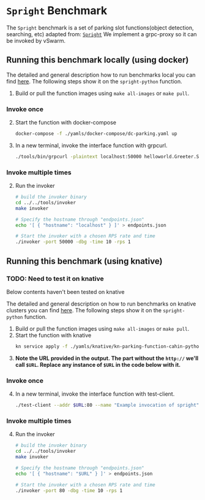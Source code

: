 
# `Spright` Benchmark

The `Spright` benchmark is a set of parking slot functions(object detection, searching, etc) adapted from: [`Spright`](https://github.com/ucr-serverless/spright)
We implement a grpc-proxy so it can be invoked by vSwarm.


## Running this benchmark locally (using docker)

The detailed and general description how to run benchmarks local you can find [here](../../docs/running_locally.md). The following steps show it on the `spright-python` function.
1. Build or pull the function images using `make all-images` or `make pull`.
### Invoke once
2. Start the function with docker-compose
   ```bash 
   docker-compose -f ./yamls/docker-compose/dc-parking.yaml up
   ```
3. In a new terminal, invoke the interface function with grpcurl.
   ```bash
   ./tools/bin/grpcurl -plaintext localhost:50000 helloworld.Greeter.SayHello
   ```
### Invoke multiple times
2. Run the invoker
   ```bash
   # build the invoker binary
   cd ../../tools/invoker
   make invoker

   # Specify the hostname through "endpoints.json"
   echo '[ { "hostname": "localhost" } ]' > endpoints.json

   # Start the invoker with a chosen RPS rate and time
   ./invoker -port 50000 -dbg -time 10 -rps 1
   ```


## Running this benchmark (using knative)
### TODO: Need to test it on knative
Below contents haven't been tested on knative

The detailed and general description on how to run benchmarks on knative clusters you can find [here](../../docs/running_benchmarks.md). The following steps show it on the `spright-python` function.
1. Build or pull the function images using `make all-images` or `make pull`.
2. Start the function with knative
   ```bash
   kn service apply -f ./yamls/knative/kn-parking-function-cahin-python.yaml
   ```
3. **Note the URL provided in the output. The part without the `http://` we'll call `$URL`. Replace any instance of `$URL` in the code below with it.**
### Invoke once
4. In a new terminal, invoke the interface function with test-client.
   ```bash
   ./test-client --addr $URL:80 --name "Example invocation of spright"
   ```
### Invoke multiple times
4. Run the invoker
   ```bash
   # build the invoker binary
   cd ../../tools/invoker
   make invoker

   # Specify the hostname through "endpoints.json"
   echo '[ { "hostname": "$URL" } ]' > endpoints.json

   # Start the invoker with a chosen RPS rate and time
   ./invoker -port 80 -dbg -time 10 -rps 1
   ```
